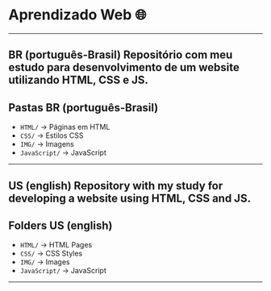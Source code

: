 # Aprendizado Web 🌐

----------------------------------------------------------------------------------------------------------------
BR (português-Brasil) Repositório com meu estudo para desenvolvimento de um website utilizando HTML, CSS e JS.
----------------------------------------------------------------------------------------------------------------

## Pastas BR (português-Brasil)

- `HTML/` → Páginas em HTML
- `CSS/` → Estilos CSS
- `IMG/` → Imagens
- `JavaScript/` → JavaScript

-----------------------------------------------------------------------------------------
US (english) Repository with my study for developing a website using HTML, CSS and JS.
-----------------------------------------------------------------------------------------

## Folders US (english)

- `HTML/` → HTML Pages
- `CSS/` → CSS Styles
- `IMG/` → Images
- `JavaScript/` → JavaScript

----------------------------------------------------------------------
